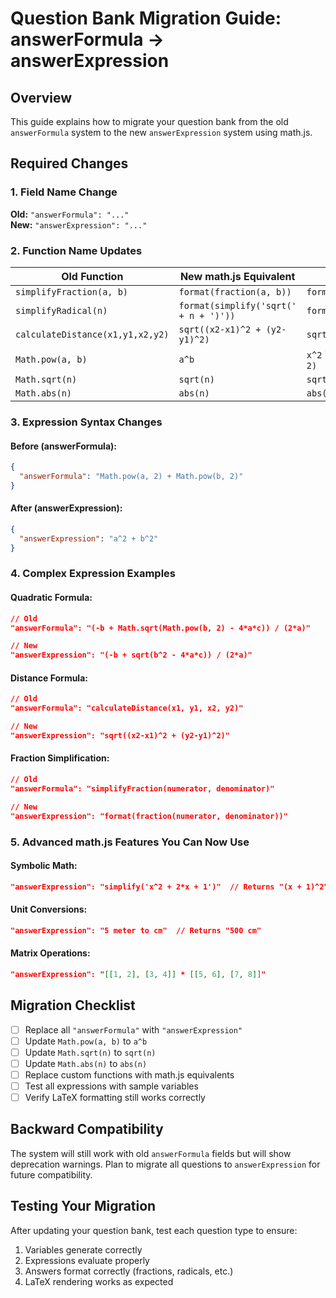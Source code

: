 # Question Bank Migration Guide: answerFormula → answerExpression

## Overview
This guide explains how to migrate your question bank from the old `answerFormula` system to the new `answerExpression` system using math.js.

## Required Changes

### 1. Field Name Change
**Old:** `"answerFormula": "..."`  
**New:** `"answerExpression": "..."`

### 2. Function Name Updates

| Old Function | New math.js Equivalent | Example |
|-------------|----------------------|---------|
| `simplifyFraction(a, b)` | `format(fraction(a, b))` | `format(fraction(3, 4))` |
| `simplifyRadical(n)` | `format(simplify('sqrt(' + n + ')'))` | `format(simplify('sqrt(8)'))` |
| `calculateDistance(x1,y1,x2,y2)` | `sqrt((x2-x1)^2 + (y2-y1)^2)` | `sqrt((x2-x1)^2 + (y2-y1)^2)` |
| `Math.pow(a, b)` | `a^b` | `x^2` instead of `Math.pow(x, 2)` |
| `Math.sqrt(n)` | `sqrt(n)` | `sqrt(16)` |
| `Math.abs(n)` | `abs(n)` | `abs(-5)` |

### 3. Expression Syntax Changes

#### Before (answerFormula):
```json
{
  "answerFormula": "Math.pow(a, 2) + Math.pow(b, 2)"
}
```

#### After (answerExpression):
```json
{
  "answerExpression": "a^2 + b^2"
}
```

### 4. Complex Expression Examples

#### Quadratic Formula:
```json
// Old
"answerFormula": "(-b + Math.sqrt(Math.pow(b, 2) - 4*a*c)) / (2*a)"

// New
"answerExpression": "(-b + sqrt(b^2 - 4*a*c)) / (2*a)"
```

#### Distance Formula:
```json
// Old
"answerFormula": "calculateDistance(x1, y1, x2, y2)"

// New
"answerExpression": "sqrt((x2-x1)^2 + (y2-y1)^2)"
```

#### Fraction Simplification:
```json
// Old
"answerFormula": "simplifyFraction(numerator, denominator)"

// New
"answerExpression": "format(fraction(numerator, denominator))"
```

### 5. Advanced math.js Features You Can Now Use

#### Symbolic Math:
```json
"answerExpression": "simplify('x^2 + 2*x + 1')"  // Returns "(x + 1)^2"
```

#### Unit Conversions:
```json
"answerExpression": "5 meter to cm"  // Returns "500 cm"
```

#### Matrix Operations:
```json
"answerExpression": "[[1, 2], [3, 4]] * [[5, 6], [7, 8]]"
```

## Migration Checklist

- [ ] Replace all `"answerFormula"` with `"answerExpression"`
- [ ] Update `Math.pow(a, b)` to `a^b`
- [ ] Update `Math.sqrt(n)` to `sqrt(n)`
- [ ] Update `Math.abs(n)` to `abs(n)`
- [ ] Replace custom functions with math.js equivalents
- [ ] Test all expressions with sample variables
- [ ] Verify LaTeX formatting still works correctly

## Backward Compatibility
The system will still work with old `answerFormula` fields but will show deprecation warnings. Plan to migrate all questions to `answerExpression` for future compatibility.

## Testing Your Migration
After updating your question bank, test each question type to ensure:
1. Variables generate correctly
2. Expressions evaluate properly
3. Answers format correctly (fractions, radicals, etc.)
4. LaTeX rendering works as expected